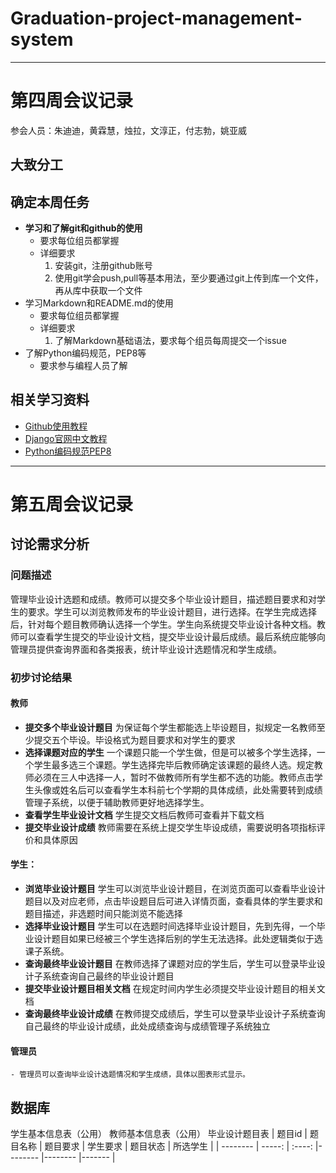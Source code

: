 # Graduation-project-management-system
***
# 第四周会议记录
参会人员：朱迪迪，黄霖慧，烛拉，文淳正，付志勃，姚亚威

## 大致分工


## 确定本周任务
- **学习和了解git和github的使用**
   - 要求每位组员都掌握
   - 详细要求
      1.	安装git，注册github账号
      2.	使用git学会push,pull等基本用法，至少要通过git上传到库一个文件，再从库中获取一个文件
- 学习Markdown和README.md的使用
   - 要求每位组员都掌握
   - 详细要求
     1. 了解Markdown基础语法，要求每个组员每周提交一个issue
- 了解Python编码规范，PEP8等
   - 要求参与编程人员了解

## 相关学习资料
- [Github使用教程](http://www.runoob.com/git/git-remote-repo.html)
- [Django官网中文教程](https://docs.djangoproject.com/zh-hans/2.1/intro/?tdsourcetag=s_pctim_aiomsg)
- [Python编码规范PEP8](https://blog.csdn.net/Jmilk/article/details/53996580#%E4%BB%A3%E7%A0%81%E5%B8%83%E5%B1%80)

***
# 第五周会议记录
## 讨论需求分析
### 问题描述
 管理毕业设计选题和成绩。教师可以提交多个毕业设计题目，描述题目要求和对学生的要求。学生可以浏览教师发布的毕业设计题目，进行选择。在学生完成选择后，针对每个题目教师确认选择一个学生。学生向系统提交毕业设计各种文档。教师可以查看学生提交的毕业设计文档，提交毕业设计最后成绩。最后系统应能够向管理员提供查询界面和各类报表，统计毕业设计选题情况和学生成绩。
 ### 初步讨论结果
 #### 教师
 - **提交多个毕业设计题目**
   为保证每个学生都能选上毕设题目，拟规定一名教师至少提交五个毕设。毕设格式为题目要求和对学生的要求
 - **选择课题对应的学生**
   一个课题只能一个学生做，但是可以被多个学生选择，一个学生最多选三个课题。学生选择完毕后教师确定该课题的最终人选。规定教师必须在三人中选择一人，暂时不做教师所有学生都不选的功能。教师点击学生头像或姓名后可以查看学生本科前七个学期的具体成绩，此处需要转到成绩管理子系统，以便于辅助教师更好地选择学生。
 - **查看学生毕业设计文档**
   学生提交文档后教师可查看并下载文档
 - **提交毕业设计成绩**
   教师需要在系统上提交学生毕设成绩，需要说明各项指标评价和具体原因
 #### 学生：
 - **浏览毕业设计题目**
   学生可以浏览毕业设计题目，在浏览页面可以查看毕业设计题目以及对应老师，点击毕设题目后可进入详情页面，查看具体的学生要求和题目描述，非选题时间只能浏览不能选择
 - **选择毕业设计题目**
   学生可以在选题时间选择毕业设计题目，先到先得，一个毕业设计题目如果已经被三个学生选择后别的学生无法选择。此处逻辑类似于选课子系统。
 - **查询最终毕业设计题目**
   在教师选择了课题对应的学生后，学生可以登录毕业设计子系统查询自己最终的毕业设计题目
 - **提交毕业设计题目相关文档**
   在规定时间内学生必须提交毕业设计题目的相关文档
 -  **查询最终毕业设计成绩**
    在教师提交成绩后，学生可以登录毕业设计子系统查询自己最终的毕业设计成绩，此处成绩查询与成绩管理子系统独立
  #### 管理员
    - 管理员可以查询毕业设计选题情况和学生成绩，具体以图表形式显示。
 ## 数据库
 学生基本信息表（公用）
 教师基本信息表（公用）
 毕业设计题目表
| 题目id        | 题目名称    | 题目要求  | 学生要求 | 题目状态 | 所选学生 | 
| --------      | -----:     | :----:   |--------  |-------- |-------  |




